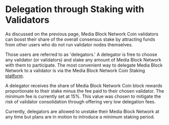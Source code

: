 # Delegation through Staking with Validators

As discussed on the previous page, Media Block Network Coin validators can boost their share of the overall consensus stake by attracting funds from other users who do not run validator nodes themselves. 

Those users are referred to as 'delegators.' A delegator is free to choose any validator (or validators) and stake any amount of Media Block Network with them to participate. The most convenient way to delegate Media Block Network to a validator is via the Media Block Network Coin Staking [platform](https://staking.payscan.live). 

A delegator receives the share of Media Block Network Coin block rewards proportionate to their stake minus the fee paid to their chosen validator. The minimum fee is currently set at 15%. This value was chosen to mitigate the risk of validator consolidation through offering very low delegation fees.

Currently, delegators are allowed to unstake their Media Block Network at any time but plans are in motion to introduce a minimum staking period.   
